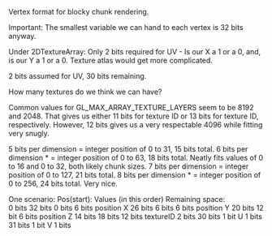 Vertex format for blocky chunk rendering.

Important: The smallest variable we can hand to each vertex is 32 bits anyway.

Under 2DTextureArray: Only 2 bits required for UV - Is our X a 1 or a 0, and, is our Y a 1 or a 0.
Texture atlas would get more complicated.

2 bits assumed for UV, 30 bits remaining.

How many textures do we think we can have?

Common values for GL_MAX_ARRAY_TEXTURE_LAYERS seem to be 8192 and 2048.
That gives us either 11 bits for texture ID or 13 bits for texture ID, respectively.
However, 12 bits gives us a very respectable 4096 while fitting very snugly.

5 bits per dimension = integer position of 0 to 31, 15 bits total. 
6 bits per dimension * = integer position of 0 to 63, 18 bits total. Neatly fits values of 0 to 16 and 0 to 32, both likely chunk sizes.
7 bits per dimension = integer position of 0 to 127, 21 bits total.
8 bits per dimension * = integer position of 0 to 256, 24 bits total. Very nice.

One scenario: 
Pos(start):     Values (in this order)    Remaining space:    
0 bits                                    32 bits
0 bits           6 bits position X        26 bits
6 bits           6 bits position Y        20 bits
12 bit           6 bits position Z        14 bits
18 bits          12 bits textureID        2 bits
30 bits          1 bit U                  1 bits
31 bits          1 bit V                  1 bits